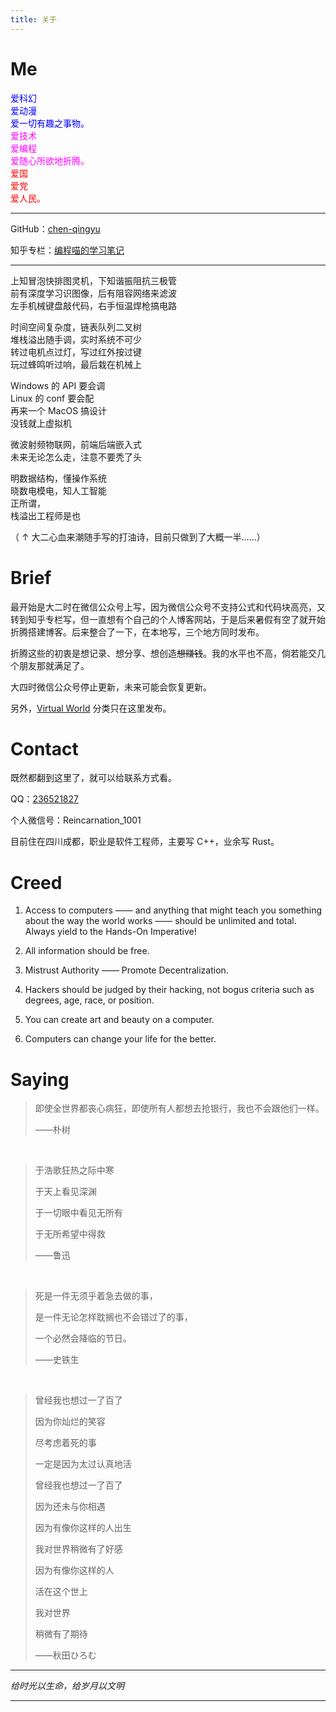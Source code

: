 ```yaml
---
title: 关于
---
```


# Me

<font color="#0000FF">
爱科幻<br>
爱动漫<br>
爱一切有趣之事物。<br>
</font>

<font color="#FF00FF">
爱技术<br>
爱编程<br>
爱随心所欲地折腾。<br>
</font>

<font color="#FF0000">
爱国<br>
爱党<br>
爱人民。<br>
</font>

---

GitHub：[chen-qingyu](https://github.com/chen-qingyu)

知乎专栏：[编程喵的学习笔记](https://zhuanlan.zhihu.com/codecat)

---

上知冒泡快排图灵机，下知谐振阻抗三极管<br>
前有深度学习识图像，后有阻容网络来滤波<br>
左手机械键盘敲代码，右手恒温焊枪搞电路<br>

时间空间复杂度，链表队列二叉树<br>
堆栈溢出随手调，实时系统不可少<br>
转过电机点过灯，写过红外按过键<br>
玩过蜂鸣听过响，最后栽在机械上<br>

Windows 的 API 要会调<br>
Linux 的 conf 要会配<br>
再来一个 MacOS 搞设计<br>
没钱就上虚拟机<br>

微波射频物联网，前端后端嵌入式<br>
未来无论怎么走，注意不要秃了头<br>

明数据结构，懂操作系统<br>
晓数电模电，知人工智能<br>
正所谓，<br>
栈溢出工程师是也<br>

（ ↑ 大二心血来潮随手写的打油诗，目前只做到了大概一半……）

# Brief

最开始是大二时在微信公众号上写，因为微信公众号不支持公式和代码块高亮，又转到知乎专栏写，但一直想有个自己的个人博客网站，于是后来暑假有空了就开始折腾搭建博客。后来整合了一下，在本地写，三个地方同时发布。

折腾这些的初衷是想记录、想分享、想创造~~想赚钱~~。我的水平也不高，倘若能交几个朋友那就满足了。

大四时微信公众号停止更新，未来可能会恢复更新。

另外，[Virtual World](/categories/Virtual-World/) 分类只在这里发布。

# Contact

既然都翻到这里了，就可以给联系方式看。

QQ：[236521827](http://wpa.qq.com/msgrd?v=3&uin=236521827&site=qq&menu=yes)

个人微信号：Reincarnation_1001

目前住在四川成都，职业是软件工程师，主要写 C++，业余写 Rust。

# Creed

1. Access to computers —— and anything that might teach you something about the way the world works —— should be unlimited and total. Always yield to the Hands-On Imperative!

2. All information should be free.

3. Mistrust Authority —— Promote Decentralization.

4. Hackers should be judged by their hacking, not bogus criteria such as degrees, age, race, or position.

5. You can create art and beauty on a computer.

6. Computers can change your life for the better.

# Saying

> 即使全世界都丧心病狂，即使所有人都想去抢银行，我也不会跟他们一样。
>
> ——朴树

<br>

> 于浩歌狂热之际中寒
>
> 于天上看见深渊
>
> 于一切眼中看见无所有
>
> 于无所希望中得救
>
> ——鲁迅

<br>

> 死是一件无须乎着急去做的事，
>
> 是一件无论怎样耽搁也不会错过了的事，
>
> 一个必然会降临的节日。
>
> ——史铁生

<br>

> 曾经我也想过一了百了
>
> 因为你灿烂的笑容
>
> 尽考虑着死的事
>
> 一定是因为太过认真地活
>
> 曾经我也想过一了百了
>
> 因为还未与你相遇
>
> 因为有像你这样的人出生
>
> 我对世界稍微有了好感
>
> 因为有像你这样的人
>
> 活在这个世上
>
> 我对世界
>
> 稍微有了期待
>
> ——秋田ひろむ

---

_给时光以生命，给岁月以文明_

---
